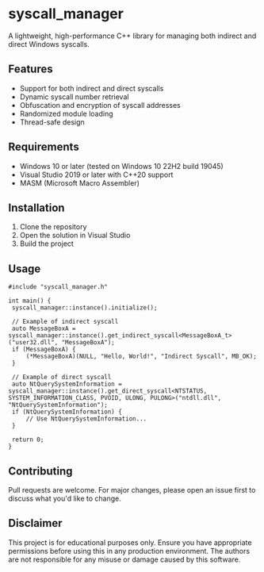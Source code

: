 # syscall_manager
A lightweight, high-performance C++ library for managing both indirect and direct Windows syscalls.

## Features
- Support for both indirect and direct syscalls
- Dynamic syscall number retrieval
- Obfuscation and encryption of syscall addresses
- Randomized module loading
- Thread-safe design

## Requirements
- Windows 10 or later (tested on Windows 10 22H2 build 19045)
- Visual Studio 2019 or later with C++20 support
- MASM (Microsoft Macro Assembler)

## Installation
1. Clone the repository
2. Open the solution in Visual Studio
3. Build the project

## Usage
```
#include "syscall_manager.h"

int main() {
 syscall_manager::instance().initialize();

 // Example of indirect syscall
 auto MessageBoxA = syscall_manager::instance().get_indirect_syscall<MessageBoxA_t>("user32.dll", "MessageBoxA");
 if (MessageBoxA) {
     (*MessageBoxA)(NULL, "Hello, World!", "Indirect Syscall", MB_OK);
 }

 // Example of direct syscall
 auto NtQuerySystemInformation = syscall_manager::instance().get_direct_syscall<NTSTATUS, SYSTEM_INFORMATION_CLASS, PVOID, ULONG, PULONG>("ntdll.dll", "NtQuerySystemInformation");
 if (NtQuerySystemInformation) {
     // Use NtQuerySystemInformation...
 }

 return 0;
}
```

## Contributing
Pull requests are welcome. For major changes, please open an issue first to discuss what you'd like to change.

## Disclaimer
This project is for educational purposes only. Ensure you have appropriate permissions before using this in any production environment. The authors are not responsible for any misuse or damage caused by this software.
